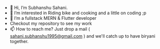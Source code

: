 - 👋 Hi, I’m Subhanshu Sahani.
- 👀 I’m interested in Riding bike and cooking and a little on coding ;p
- 🌱 I’m a fullstack MERN & Flutter developer
- Checkout my repository to see my work
- 📫 How to reach me? Just drop a mail ( sahani.subhanshu1995@gmail.com ) and we'll catch up to have biryani together.

<!---
Sahani18/Sahani18 is a ✨ special ✨ repository because its `README.md` (this file) appears on your GitHub profile.
You can click the Preview link to take a look at your changes.
--->

